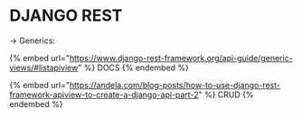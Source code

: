 # DJANGO REST

\-> Generics:

{% embed url="https://www.django-rest-framework.org/api-guide/generic-views/#listapiview" %}
DOCS
{% endembed %}

{% embed url="https://andela.com/blog-posts/how-to-use-django-rest-framework-apiview-to-create-a-django-api-part-2" %}
CRUD
{% endembed %}
